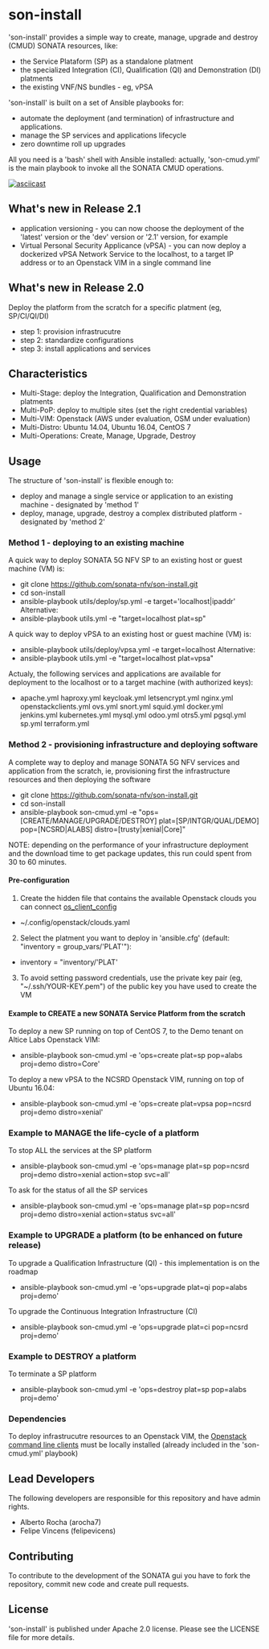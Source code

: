 # son-install

'son-install' provides a simple way to create, manage, upgrade and destroy (CMUD) SONATA resources, like:
* the Service Plataform (SP) as a standalone platment 
* the specialized Integration (CI), Qualification (QI) and Demonstration (DI) platments
* the existing VNF/NS bundles - eg, vPSA

'son-install' is built on a set of Ansible playbooks for:
* automate the deployment (and termination) of infrastructure and applications.
* manage the SP services and applications lifecycle
* zero downtime roll up upgrades

All you need is a 'bash' shell with Ansible installed: actually, 'son-cmud.yml' is the main playbook to invoke all the SONATA CMUD operations.

[![asciicast](https://asciinema.org/a/a1q347o8bvxafr84xpo4q59d8.png)](https://asciinema.org/a/a1q347o8bvxafr84xpo4q59d8?autoplay=1)

## What's new in Release 2.1
* application versioning - you can now choose the deployment of the 'latest' version or the 'dev' version or '2.1' version, for example
* Virtual Personal Security Applicance (vPSA) - you can now deploy a dockerized vPSA Network Service to the localhost, to a target IP address or to an Openstack VIM in a single command line 

## What's new in Release 2.0

Deploy the platform from the scratch for a specific platment (eg, SP/CI/QI/DI)
* step 1: provision infrastrucutre
* step 2: standardize configurations
* step 3: install applications and services


##  Characteristics

* Multi-Stage: deploy the Integration, Qualification and Demonstration platments
* Multi-PoP: deploy to multiple sites (set the right credential variables)
* Multi-VIM: Openstack (AWS under evaluation, OSM under evaluation)
* Multi-Distro: Ubuntu 14.04, Ubuntu 16.04, CentOS 7
* Multi-Operations: Create, Manage, Upgrade, Destroy


## Usage

The structure of 'son-install' is flexible enough to:
* deploy and manage a single service or application to an existing machine - designated by 'method 1'
* deploy, manage, upgrade, destroy a complex distributed platform - designated by 'method 2'


### Method 1 - deploying to an existing machine

A quick way to deploy SONATA 5G NFV SP to an existing host or guest machine (VM) is:

* git clone https://github.com/sonata-nfv/son-install.git
* cd son-install
* ansible-playbook utils/deploy/sp.yml -e target='localhost|ipaddr'
Alternative:
* ansible-playbook utils.yml -e "target=localhost plat=sp"

A quick way to deploy vPSA to an existing host or guest machine (VM) is:

* ansible-playbook utils/deploy/vpsa.yml -e target=localhost
Alternative:
* ansible-playbook utils.yml -e "target=localhost plat=vpsa"

Actualy, the following services and applications are available for deployment to the localhost or to a target machine (with authorized keys):
* apache.yml  haproxy.yml  keycloak.yml    letsencrypt.yml  nginx.yml  openstackclients.yml  ovs.yml    snort.yml  squid.yml
docker.yml  jenkins.yml  kubernetes.yml  mysql.yml        odoo.yml   otrs5.yml             pgsql.yml  sp.yml     terraform.yml


### Method 2 - provisioning infrastructure and deploying software

A complete way to deploy and manage SONATA 5G NFV services and application from the scratch, ie, provisioning first the infrastructure resources and then deploying the software

* git clone https://github.com/sonata-nfv/son-install.git
* cd son-install
* ansible-playbook son-cmud.yml -e "ops=[CREATE/MANAGE/UPGRADE/DESTROY] plat=[SP/INTGR/QUAL/DEMO] pop=[NCSRD|ALABS] distro=[trusty|xenial|Core]"

NOTE: depending on the performance of your infrastructure deployment and the download time to get package updates, this run could spent from 30 to 60 minutes.


#### Pre-configuration

1. Create the hidden file that contains the available Openstack clouds you can connect [os_client_config](http://docs.openstack.org/developer/os-client-config/)
* ~/.config/openstack/clouds.yaml

2. Select the platment you want to deploy in 'ansible.cfg' (default: "inventory = group_vars/'PLAT'"):<br>
* inventory = "inventory/'PLAT'

3. To avoid setting password credentials, use the private key pair (eg, "~/.ssh/YOUR-KEY.pem") of the public key you have used to create the VM


#### Example to CREATE a new SONATA Service Platform from the scratch

To deploy a new SP running on top of CentOS 7, to the Demo tenant on Altice Labs Openstack VIM: 
* ansible-playbook son-cmud.yml -e 'ops=create plat=sp pop=alabs proj=demo distro=Core'

To deploy a new vPSA to the NCSRD Openstack VIM, running on top of Ubuntu 16.04:
* ansible-playbook son-cmud.yml -e 'ops=create plat=vpsa pop=ncsrd proj=demo distro=xenial'


### Example to MANAGE the life-cycle of a platform

To stop ALL the services at the SP platform
* ansible-playbook son-cmud.yml -e 'ops=manage plat=sp pop=ncsrd proj=demo distro=xenial action=stop svc=all'

To ask for the status of all the SP services
* ansible-playbook son-cmud.yml -e 'ops=manage plat=sp pop=ncsrd proj=demo distro=xenial action=status svc=all'


### Example to UPGRADE a platform (to be enhanced on future release)

To upgrade a Qualification Infrastructure (QI) - this implementation is on the roadmap
* ansible-playbook son-cmud.yml -e 'ops=upgrade plat=qi pop=alabs proj=demo'

To upgrade the Continuous Integration Infrastructure (CI)
* ansible-playbook son-cmud.yml -e 'ops=upgrade plat=ci pop=ncsrd proj=demo'


### Example to DESTROY a platform

To terminate a SP platform
* ansible-playbook son-cmud.yml -e 'ops=destroy plat=sp pop=alabs proj=demo'


### Dependencies

To deploy infrastrucutre resources to an Openstack VIM, the [Openstack command line clients](http://docs.openstack.org/user-guide/common/cli-install-openstack-command-line-clients.html) must be locally installed (already included in the 'son-cmud.yml' playbook)


## Lead Developers

The following developers are responsible for this repository and have admin rights.

* Alberto Rocha (arocha7)
* Felipe Vincens (felipevicens)

## Contributing

To contribute to the development of the SONATA gui you have to fork the repository, commit new code and create pull requests.


## License

'son-install' is published under Apache 2.0 license. Please see the LICENSE file for more details.
